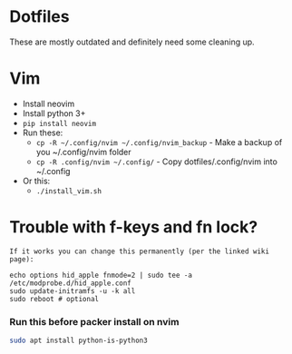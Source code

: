 # Dotfiles
These are mostly outdated and definitely need some cleaning up.

# Vim
* Install neovim
* Install python 3+
* `pip install neovim`
* Run these:
  * `cp -R ~/.config/nvim ~/.config/nvim_backup` - Make a backup of you ~/.config/nvim folder
  * `cp -R .config/nvim ~/.config/` - Copy dotfiles/.config/nvim into ~/.config
* Or this:
  * `./install_vim.sh`

# Trouble with f-keys and fn lock?
```
If it works you can change this permanently (per the linked wiki page):

echo options hid_apple fnmode=2 | sudo tee -a /etc/modprobe.d/hid_apple.conf
sudo update-initramfs -u -k all
sudo reboot # optional
```
### Run this before packer install on nvim
```bash
sudo apt install python-is-python3
```
